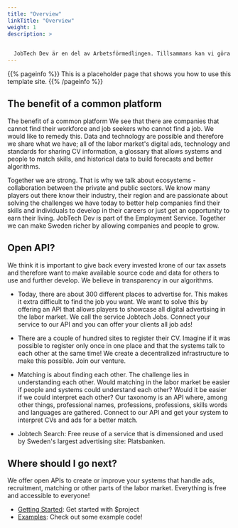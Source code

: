 ```yaml
---
title: "Overview"
linkTitle: "Overview"
weight: 1
description: >
  
  
  JobTech Dev är en del av Arbetsförmedlingen. Tillsammans kan vi göra Sverige rikare genom att låta företag och människor att växa.
---
```


{{% pageinfo %}}
This is a placeholder page that shows you how to use this template site.
{{% /pageinfo %}}

## The benefit of a common platform

The benefit of a common platform We see that there are companies that cannot find their workforce and job seekers who cannot find a job. We would like to remedy this. Data and technology are possible and therefore we share what we have; all of the labor market's digital ads, technology and standards for sharing CV information, a glossary that allows systems and people to match skills, and historical data to build forecasts and better algorithms.

Together we are strong. That is why we talk about ecosystems - collaboration between the private and public sectors. We know many players out there know their industry, their region and are passionate about solving the challenges we have today to better help companies find their skills and individuals to develop in their careers or just get an opportunity to earn their living. JobTech Dev is part of the Employment Service. Together we can make Sweden richer by allowing companies and people to grow.

## Open API?

We think it is important to give back every invested krone of our tax assets and therefore want to make available source code and data for others to use and further develop. 
We believe in transparency in our algorithms.

* Today, there are about 300 different places to advertise for. This makes it extra difficult to find the job you want. We want to solve this by offering an API that allows players to showcase all digital advertising in the labor market. We call the service Jobtech Jobs. 
Connect your service to our API and you can offer your clients all job ads!

* There are a couple of hundred sites to register their CV. Imagine if it was possible to register only once in one place and that the systems talk to each other at the same time! 
We create a decentralized infrastructure to make this possible. Join our venture.

* Matching is about finding each other. The challenge lies in understanding each other. Would matching in the labor market be easier if people and systems could understand each other? Would it be easier if we could interpret each other? Our taxonomy is an API where, among other things, professional names, professions, professions, skills words and languages ​​are gathered. 
Connect to our API and get your system to interpret CVs and ads for a better match.

* Jobtech Search: Free reuse of a service that is dimensioned and used by Sweden's largest advertising site: Platsbanken.
## Where should I go next?

We offer open APIs to create or improve your systems that handle ads, recruitment, matching or other parts of the labor market.
Everything is free and accessible to everyone!

* [Getting Started](/getting-started/): Get started with $project
* [Examples](/examples/): Check out some example code!

